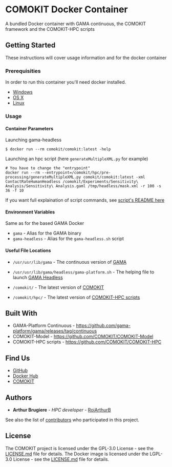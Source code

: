 # COMOKIT Docker Container

A bundled Docker container with GAMA continuous, the COMOKIT framework and the COMOKIT-HPC scripts 

## Getting Started

These instructions will cover usage information and for the docker container 

### Prerequisities


In order to run this container you'll need docker installed.

* [Windows](https://docs.docker.com/windows/started)
* [OS X](https://docs.docker.com/mac/started/)
* [Linux](https://docs.docker.com/linux/started/)

### Usage

#### Container Parameters

Launching gama-headless

```shell
$ docker run --rm comokit/comokit:latest -help
```

Launching an hpc script (here `generateMultipleXML.py` for example)

```shell
# You have to change the "entrypoint"
docker run --rm --entrypoint=/comokit/hpc/pre-processing/generateMultipleXML.py comokit/comokit:latest -xml ContactRateHumanHeadless /comokit/Experiments/Sensitivity\ Analysis/Sensitivity\ Analysis.gaml /tmp/headless/mask.xml -r 100 -s 36 -f 10
```

If you want full explaination of script commands, see [script's README here](https://github.com/COMOKIT/COMOKIT-HPC/tree/master/scripts)

#### Environment Variables

Same as for the based GAMA Docker

* `gama` - Alias for the GAMA binary
* `gama-headless` - Alias for the `gama-headless.sh` script

<!--
#### Volumes

* `/your/file/location` - File location
-->

#### Useful File Locations

* `/usr/usr/lib/gama` - The continuous version of [GAMA](http://gama-platform.org)

* `/usr/usr/lib/gama/headless/gama-platform.sh` - The helping file to launch [GAMA Headless](http://gama-platform.org/wiki/Headless)

* `/comokit/` - The latest version of [COMOKIT](https://github.com/COMOKIT/COMOKIT-Model/tree/master/COMOKIT)

* `/comokit/hpc/` - The latest version of [COMOKIT-HPC scripts](https://github.com/COMOKIT/COMOKIT-HPC/tree/master/scripts)

## Built With

* GAMA-Platform Continuous - https://github.com/gama-platform/gama/releases/tag/continuous
* COMOKIT-Model - https://github.com/COMOKIT/COMOKIT-Model
* COMOKIT-HPC scripts - https://github.com/COMOKIT/COMOKIT-HPC

## Find Us

* [GitHub](https://github.com/COMOKIT)
* [Docker Hub](https://hub.docker.com/r/comokit/comokit)
* [COMOKIT](http://comokit.org)

<!--
## Contributing

Please read [CONTRIBUTING.md](CONTRIBUTING.md) for details on our code of conduct, and the process for submitting pull requests to us.
-->

## Authors

* **Arthur Brugiere** - *HPC developer* - [RoiArthurB](https://github.com/RoiArthurB)

See also the list of [contributors](https://github.com/orgs/COMOKIT/people) who participated in this project.

## License

The COMOKIT project is licensed under the GPL-3.0 License - see the [LICENSE.md](https://github.com/COMOKIT/COMOKIT-Model/blob/master/LICENSE) file for details.
The Docker image is licensed under the LGPL-3.0 License - see the [LICENSE.md](https://github.com/COMOKIT/COMOKIT-HPC/blob/master/LICENSE) file for details.
